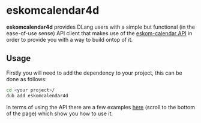 eskomcalendar4d
===============

**eskomcalendar4d** provides DLang users with a simple but functional (in the ease-of-use sense) API client that makes use of the [eskom-calendar API](https://github.com/beyarkay/eskom-calendar-api) in order to provide you with a way to build ontop of it.

## Usage

Firstly you will need to add the dependency to your project, this can be done as follows:

```bash
cd <your project>/
dub add eskomcalendar4d
```

In terms of using the API there are a few examples [here](https://eskomcalendar4d.dpldocs.info/v0.1.3/eskomcalendar.calendar.html) (scroll to the bottom of the page) which show you how to use it.